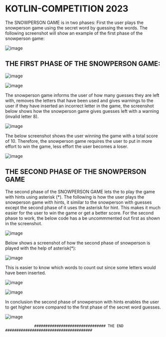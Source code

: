   # KOTLIN-COMPETITION 2023

The SNOWPERSON GAME is in two phases:
First the user plays the snowperson game using the secret word by guessing the words. The following screenshot will show an example of the first phase of the snowperson game:

![image](https://user-images.githubusercontent.com/121839880/212193596-38626503-d798-4106-a538-6355b5e3c026.png)


  ## THE FIRST PHASE OF THE SNOWPERSON GAME:


![image](https://user-images.githubusercontent.com/121839880/212193917-021d2457-a31f-4e30-a229-63606c305424.png)



![image](https://user-images.githubusercontent.com/121839880/212194042-466a6228-f1d3-41fd-a146-93cf333e8efc.png)


The snowperson game informs the user of how many guesses they are left with, removes the letters that have been used and gives warnings to the user if they have inserted an incorrect letter in the game, the screenshot below shows how the snowperson game gives guesses left with a warning (invalid letter 8).

![image](https://user-images.githubusercontent.com/121839880/212194859-00c0c8c3-a70c-40fd-8ffb-8619e950b3bc.png)


The below screenshot shows the user winning the game with a total score of 10. Therefore, the snowperson game requires the user to put in more effort to win the game, less effort the user becomes a loser.


![image](https://user-images.githubusercontent.com/121839880/212195808-2c0364ec-6b2e-4501-90ba-b951c2483197.png)


## THE SECOND PHASE OF THE SNOWPERSON GAME 

The second phase of the SNOWPERSON GAME lets the to play the game with hints using asterisk (*). The following is how the user plays the snowperson game with hints, it similar to the snowperson with guesses except the second phase of it uses the asterisk for hint. This makes it much easier for the user to win the game or get a better score. For the second phase to work, the below code has a be uncommmented out first as shown in the screenshot.

![image](https://user-images.githubusercontent.com/121839880/212197089-c9c862a0-a5ec-4586-b9fb-bf82bc80f573.png)

Below shows a screenshot of how the second phase of snowperson is played with the help of asterisk(*):

![image](https://user-images.githubusercontent.com/121839880/212197703-4245aac1-b757-4aaa-b7f4-f4657ba0f65b.png)


This is easier to know which words to count out since some letters would have been inserted.

![image](https://user-images.githubusercontent.com/121839880/212198041-700a4807-dede-49d6-8362-3e70adac9a9e.png)


![image](https://user-images.githubusercontent.com/121839880/212198210-896b8505-2bf4-4fbd-80a1-65253ef7ab36.png)

 In conclusion the second phase of snowperson with hints enables the user to get higher score compared to the first phase of the secret word guesses.
 
 ![image](https://user-images.githubusercontent.com/121839880/212198515-e96a25e6-26a4-41d7-8d78-8a7822e72508.png)


                 ################################ THE END #######################################




